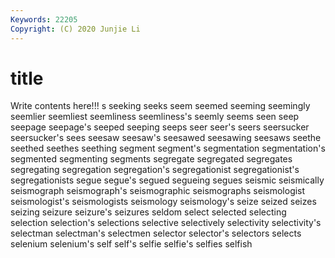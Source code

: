 ```yaml
---
Keywords: 22205
Copyright: (C) 2020 Junjie Li
---
```


# title

Write contents here!!!
s 
seeking 
seeks 
seem 
seemed 
seeming 
seemingly 
seemlier 
seemliest 
seemliness
seemliness's 
seemly 
seems 
seen 
seep 
seepage 
seepage's 
seeped 
seeping 
seeps
seer 
seer's 
seers 
seersucker 
seersucker's 
sees 
seesaw 
seesaw's 
seesawed 
seesawing
seesaws 
seethe 
seethed 
seethes 
seething 
segment 
segment's 
segmentation 
segmentation's 
segmented
segmenting 
segments 
segregate 
segregated 
segregates 
segregating 
segregation 
segregation's 
segregationist 
segregationist's
segregationists 
segue 
segue's 
segued 
segueing 
segues 
seismic 
seismically 
seismograph 
seismograph's
seismographic 
seismographs 
seismologist 
seismologist's 
seismologists 
seismology 
seismology's 
seize 
seized 
seizes
seizing 
seizure 
seizure's 
seizures 
seldom 
select 
selected 
selecting 
selection 
selection's
selections 
selective 
selectively 
selectivity 
selectivity's 
selectman 
selectman's 
selectmen 
selector 
selector's
selectors 
selects 
selenium 
selenium's 
self 
self's 
selfie 
selfie's 
selfies 
selfish
